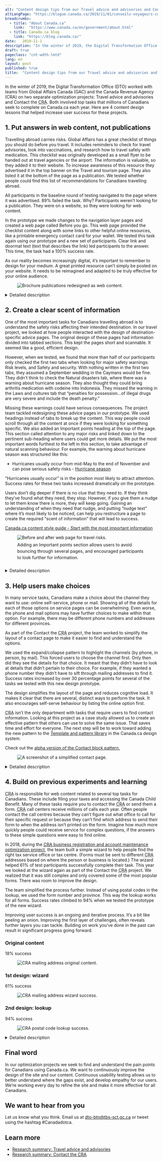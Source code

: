 ```yaml
---
alt: "Content design tips from our Travel advice and advisories and Contact the CRA optimization projects"
altLangPage: "https://blogue.canada.ca/2019/11/01/conseils-voyageurs-contact.html"
breadcrumbs:
  - title: "About Canada.ca"
    link:  "https://www.canada.ca/en/government/about.html"
  - title: Canada.ca blog
    link: "https://blog.canada.ca/"
date:   2019-11-1
description: "In the winter of 2019, the Digital Transformation Office (DTO) worked with teams from Global Affairs Canada (GAC) and the Canada Revenue Agency (CRA) on two separate optimization projects: Travel advice and advisories and Contact the CRA. Both involved top tasks that millions of Canadians seek to complete on Canada.ca each year."
draft: true
pageclass: "cnt-wdth-lmtd"
lang: en
layout: post
published: true
title:  "Content design tips from our Travel advice and advisories and Contact the CRA optimization projects"
---
```

<style>
  figcaption {
    font-size: 17px !important;
    line-height: 1.5;
    max-width: 80ch;
    padding-bottom: 10px;
    padding-top: 5px;
  }
</style>

In the winter of 2019, the Digital Transformation Office (DTO) worked with teams from Global Affairs Canada (GAC) and the Canada Revenue Agency (CRA) on two separate optimization projects: Travel advice and advisories and Contact the <abbr title="Canada Revenue Agency">CRA</abbr>. Both involved top tasks that millions of Canadians seek to complete on Canada.ca each year. Here are 4 content design lessons that helped increase user success for these projects.

## 1. Put answers in web content, not publications

Travelling abroad carries risks. Global Affairs has a great checklist of things you should do before you travel. It includes reminders to check for travel advisories, look into vaccinations, and research how to travel safely with medication. This checklist was originally developed as a small flyer to be handed out at travel agencies or the airport. The information is valuable, so they added it to their website. To increase awareness of this resource they advertised it in the top banner on the Travel and tourism page. They also listed it at the bottom of the page as a publication. We tested whether people could find this list of recommendations for Canadians travelling abroad.

All participants in the baseline round of testing navigated to the page where it was advertised. 89% failed the task. Why? Participants weren’t looking for a publication. They were on a website, so they were looking for web content.

In the prototype we made changes to the navigation layer pages and created a web page called Before you go. This web page provided the checklist content along with some links to other helpful online resources, like a printable emergency contact card for your wallet. We tested this task again using our prototype and a new set of participants. Clear link and doormat text (text that describes the link) led participants to the answer. This time, the task had a 100% success rate.

As our reality becomes increasingly digital, it’s important to remember to design for your medium. A great printed resource can’t simply be posted on your website. It needs to be reimagined and adapted to be truly effective for your online audience.

<figure>
  <img class="img-responsive" alt="Brochure publications redesigned as web content."
 src="{{ site.baseurl }}/{{ page.lang }}/images/tips-travel-contact/brochure-to-web-content.png"/>
</figure>

<details class="col-md-8 mrgn-bttm-md mrgn-tp-md">
  <summary>
  Detailed description
  </summary>
  <p>A screen capture shows the printed flyer entitled Traveller's checklist advertised in a banner ad at the top of the original Travel and tourism page. To the left, a series of 3 screen captures show excerpts of the 3 redesigned pages and the link text that led to the checklist content in the prototype. The first page has the link text "Planning your trip". A cut-away of the Planning your trip page has the link text, "Before you go." A cut-away of the Before you go page shows the checklist content.</p>
</details>

## 2. Create a clear scent of information

One of the most important tasks for Canadians travelling abroad is to understand the safety risks affecting their intended destination. In our travel project, we looked at how people interacted with the design of destination-specific advice pages. The original design of these pages had information divided into tabbed sections. This kept the pages short and scannable. It seemed like a good, efficient design.

However, when we tested, we found that more than half of our participants only checked the first two tabs when looking for major safety warnings: Risk levels, and Safety and security. With nothing written in the first two tabs, they assumed a September wedding in the Caymans would be fine. They didn’t think to check the Natural disasters tab, where there was a warning about hurricane season. They also thought they could bring arthritis medication with codeine into Indonesia. They missed the warning in the Laws and cultures tab that “penalties for possession...of illegal drugs are very severe and include the death penalty.”

Missing these warnings could have serious consequences. The project team tackled redesigning these advice pages in our prototype. We used headings instead of tabs to break up the content. This way people could scroll through all the content at once if they were looking for something specific. We also added an Important points heading at the top of the page. This section called attention to any major risks and linked down to the pertinent sub-heading where users could get more details. We put the most important words furthest to the left in this section, to take advantage of natural scanning behaviour. For example, the warning about hurricane season was structured like this:
* Hurricanes usually occur from mid-May to the end of November and can pose serious safety risks - [Hurricane season](https://en.wikipedia.org/wiki/2019_Atlantic_hurricane_season)

“Hurricanes usually occur” is in the position most likely to attract attention. Success rates for these two tasks increased dramatically on the prototype.

Users don’t dig deeper if there is no clue that they need to. If they think they’ve found what they need, they stop. However, if you give them a nudge to let them know there is more, they will keep going. Gaining an understanding of when they need that nudge, and putting “nudge text” where it’s most likely to be noticed, can help you restructure a page to create the required “scent of information” that will lead to success.

[Canada.ca content style guide - Start with the most important information](https://www.canada.ca/en/treasury-board-secretariat/services/government-communications/canada-content-style-guide.html#toc9)

<figure>
  <img class="img-responsive" alt="Before and after web page for travel risks."
  src="{{ site.baseurl }}/{{ page.lang }}/images/tips-travel-contact/travel-risks.png"/>
  <figcaption><small>Adding an Important points section allows users to avoid bouncing through several pages, and encouraged participants to look further for information.</small></figcaption>
</figure>


<details class="col-md-8 mrgn-bttm-md mrgn-tp-md">
  <summary>Detailed description</summary>
  <p>Screen captures from the original content and the prototype show how the design evolved. Both are displayed in a mobile view. The original shows each of the "tabs" as expand/collapse fields. The Natural Disasters "tab" is expanded showing the text with the warning about hurricane season. A cut-away shows the text that appeared in the first "tab" - the Risk levels tab. It indicates: Cayman Islands - take normal security precautions. To the left is an image of the redesigned page. The main heading is Cayman Islands - Overall, below which is the statement, "Exercise normal security precautions." Immediately below is the Important points heading. The first bullet says, "Hurricanes usually occur from mid-May to the end of November and can pose serious safety risks" with a link called Hurricane season.</p>
</details>

## 3. Help users make choices

In many service tasks, Canadians make a choice about the channel they want to use: online self-service, phone or mail. Showing all of the details for each of those options on service pages can be overwhelming. Even worse, the phone and mail options may have further choices to make within that option. For example, there may be different phone numbers and addresses for different provinces.

As part of the Contact the <abbr title="Canada Revenue Agency">CRA</abbr> project, the team worked to simplify the layout of a contact page to make it easier to find and understand the options.

We used the expand/collapse pattern to highlight the channels (by phone, in person, by mail). This forced users to choose the channel first. Only then did they see the details for that choice. It meant that they didn’t have to look at details that didn’t pertain to their choice. For example, if they wanted a phone number they didn’t have to sift through mailing addresses to find it. Success rates increased by over 30 percentage points for several of the tasks we tested with this new design prototype.

The design simplifies the layout of the page and reduces cognitive load. It makes it clear that there are several, distinct ways to perform the task. It also encourages self-serve behaviour by listing the online option first.

<abbr title="Canada Revenue Agency">CRA</abbr> isn’t the only department with tasks that require users to find contact information. Looking at this project as a case study allowed us to create an effective pattern that others can use to solve the same issue. That saves time and effort for everyone. The next step will be to work toward adding the new pattern to the [Template and pattern library](https://www.canada.ca/en/government/about/design-system/pattern-library.html) in the Canada.ca design system.

Check out the [alpha version of the Contact block pattern.](https://canada-ca.github.io/design-system-systeme-conception/common-design-patterns/contact-block.html)

<figure>
  <img class="img-responsive border" alt="A screenshot of a simplified contact page."
 src="{{ site.baseurl }}/{{ page.lang }}/images/tips-travel-contact/contact-pattern.png"/>
</figure>

<details class="col-md-8 mrgn-bttm-md mrgn-tp-md">
  <summary>Detailed description</summary>
  This is a screenshot of the prototyped Contact page pattern. The top section of the page lists the types of payments you can sign up to receive by direct deposit. The online channel is the featured method for setting up or changing direct deposit and bank details. A large green button labelled Sign in to My Account is the primary call-to-action button. Next are other options: a link to Register and a link to My<abbr title="Canada Revenue Agency">CRA</abbr> mobile application. Then a heading indicates Other ways to set up direct deposit or change bank details. There are 3 options: By phone, In person, By mail. Each is an expand/collapse field that defaults to the closed position so that the user must select one method to open the field and display additional details.
</details>

## 4. Build on previous experiments and learning

<abbr title="Canada Revenue Agency">CRA</abbr> is responsible for web content related to several top tasks for Canadians. These include filing your taxes and accessing the Canada Child Benefit. Many of these tasks require you to contact the <abbr title="Canada Revenue Agency">CRA</abbr> or send them a form. <abbr title="Canada Revenue Agency">CRA</abbr> call centers receive millions of calls each year. Often people contact the call centres because they can’t figure out what office to call for their specific request or because they can’t find which address to send their form to when the address isn’t printed on the form. Imagine how much more quickly people could receive service for complex questions, if the answers to these simple questions were easy to find online.

In 2018, during the [<abbr title="Canada Revenue Agency">CRA</abbr> business registration and account maintenance optimization project](https://blog.canada.ca/research-summaries/business-account-research-summary.html), the team built a simple wizard to help people find the right tax service office or tax centre. (Forms must be sent to different <abbr title="Canada Revenue Agency">CRA</abbr> addresses based on where the person or business is located.) The wizard helped 61% of test participants successfully complete their task. This year we looked at the wizard again as part of the Contact the <abbr title="Canada Revenue Agency">CRA</abbr> project. We realized that it was still complex and only covered some of the most popular forms. There was room to improve the design.

The team simplified the process further. Instead of using postal codes in the lookup, we used the form number and province. This way the lookup works for all forms. Success rates climbed to 94% when we tested the prototype of the new wizard.

Improving user success is an ongoing and iterative process. It’s a bit like peeling an onion. Improving the first layer of challenges, often reveals further layers you can tackle. Building on work you’ve done in the past can result in significant progress going forward.

<div class="col-md-12 mrgn-bttm-lg row">
  <div class="col-md-4">
    <h3>Original content</h3> <p class="text-success">18% success</p>
    <figure>
    <img class="img-responsive border" alt="CRA mailing address original content."
     src="{{ site.baseurl }}/{{ page.lang }}/images/tips-travel-contact/mailing-success-1.png"/>
    </figure>
  </div>
  <div class="col-md-4">
    <h3>1st design: wizard</h3><p class="text-success">61% success</p>
    <figure>
    <img class="img-responsive border" alt="CRA mailing address wizard success."
     src="{{ site.baseurl }}/{{ page.lang }}/images/tips-travel-contact/mailing-success-2.png"/>
    </figure>
  </div>
  <div class="col-md-4">
    <h3>2nd design: lookup</h3><p class="text-success">94% success</p>
    <figure>
    <img class="img-responsive border" alt="CRA postal code lookup success."
     src="{{ site.baseurl }}/{{ page.lang }}/images/tips-travel-contact/mailing-success-3.png"/>
    </figure>
  </div>
</div>
<details class="col-md-8 mrgn-bttm-md mrgn-tp-md">
  <summary>Detailed description</summary>
  Screen captures of 3 versions of content supporting the task of finding a mailing address for a <abbr title="Canada Revenue Agency">CRA</abbr> form. The first is the original content. The label indicates that users were successful 18% of the time with this design. The second is an image of the simple wizard built in the Business registration project. Radio buttons allow you to select the type of form you want to mail. The label indicates a 61% success rate with this design. The final image shows the revised wizard from the most recent Contact the <abbr title="Canada Revenue Agency">CRA</abbr> project. Users can enter the form number in an open text field and can select the location of their home, business or property from a drop-down menu. The label indicates a 94% success rate with this design.
</details>

## Final word
In our optimization projects we seek to find and understand the pain points for Canadians using Canada.ca. We want to continuously improve the design of the site and our content. Continuous usability testing allows us to better understand where the gaps exist, and develop empathy for our users. We’re working every day to refine the site and make it more effective for all Canadians.

## We want to hear from you
Let us know what you think. Email us at <span class="nobreak">[dto-btn@tbs-sct.gc.ca](mailto:dto-btn@tbs-sct.gc.ca)</span> or tweet using the hashtag #Canadadotca.

## Learn more
* [Research summary: Travel advice and advisories](https://blog.canada.ca/research-summaries/travel-advice-research-summary.html)
* [Research summary: Contact the <abbr title="Canada Revenue Agency">CRA</abbr>](https://blog.canada.ca/research-summaries/cra-contact-us-research-summary.html)
